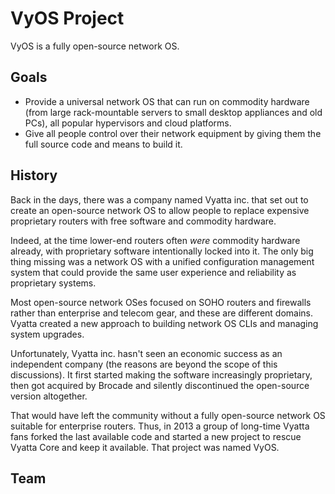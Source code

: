 # VyOS Project

VyOS is a fully open-source network OS.

## Goals

* Provide a universal network OS that can run on commodity hardware (from large rack-mountable servers to small desktop appliances and old PCs), all popular hypervisors and cloud platforms.
* Give all people control over their network equipment by giving them the full source code and means to build it.

## History

Back in the days, there was a company named Vyatta inc. that set out to create an open-source network OS
to allow people to replace expensive proprietary routers with free software and commodity hardware.

Indeed, at the time lower-end routers often _were_ commodity hardware already, with proprietary software
intentionally locked into it.  The only big thing missing was a network OS with a unified configuration management system
that could provide the same user experience and reliability as proprietary systems.

Most open-source network OSes focused on SOHO routers and firewalls rather than enterprise and telecom gear,
and these are different domains.
Vyatta created a new approach to building network OS CLIs and managing system upgrades.

Unfortunately, Vyatta inc. hasn't seen an economic success as an independent company (the reasons are beyond the scope
of this discussions). It first started making the software increasingly proprietary, then got acquired by Brocade
and silently discontinued the open-source version altogether.

That would have left the community without a fully open-source network OS suitable for enterprise routers.
Thus, in 2013 a group of long-time Vyatta fans forked the last available code and started a new project
to rescue Vyatta Core and keep it available. That project was named VyOS.

## Team
